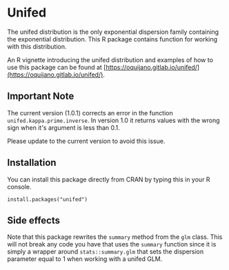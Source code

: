 # Unifed

The unifed distribution is the only exponential dispersion family
containing the exponential distribution. This R package contains
function for working with this distribution.

An R vignette introducing the unifed distribution and examples of how
to use this package can be found at
[https://oquijano.gitlab.io/unifed/](https://oquijano.gitlab.io/unifed/).

## Important Note

The current version (1.0.1) corrects an error in the function
`unifed.kappa.prime.inverse`. In version 1.0 it returns values with
the wrong sign when it's argument is less than 0.1.

Please update to the current version to avoid this issue.


## Installation

You can install this package directly from CRAN by typing this in your R console.

```{r}
install.packages("unifed")
```


## Side effects

Note that this package rewrites the `summary` method from the `glm`
class. This will not break any code you have that uses the `summary`
function since it is simply a wrapper around `stats::summary.glm` that
sets the dispersion parameter equal to 1 when working with a unifed
GLM.



<!--  LocalWords:  cumulant roundings Unifed unifed
 -->
